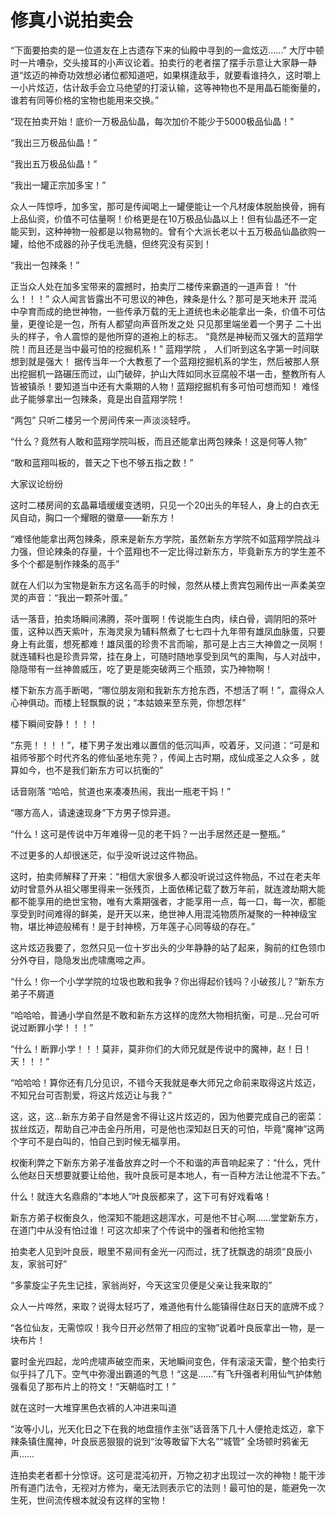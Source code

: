 # 修真小说拍卖会


“下面要拍卖的是一位道友在上古遗存下来的仙殿中寻到的一盒炫迈……” 大厅中顿时一片嘈杂，交头接耳的小声议论着。拍卖行的老者摆了摆手示意让大家静一静道“炫迈的神奇功效想必诸位都知道吧，如果棋逢敌手，就要看谁持久，这时嚼上一小片炫迈，估计敌手会立马绝望的打滚认输，这等神物也不是用晶石能衡量的，谁若有同等价格的宝物也能用来交换。”

“现在拍卖开始！底价一万极品仙晶，每次加价不能少于5000极品仙晶！”

“我出三万极品仙晶！”

“我出五万极品仙晶！”

“我出一罐正宗加多宝！”

众人一阵惊呼，加多宝，那可是传闻喝上一罐便能让一个凡材废体脱胎换骨，拥有上品仙资，价值不可估量啊！价格更是在10万极品仙晶以上！但有仙晶还不一定能买到，这种神物一般都是以物易物的。曾有个大派长老以十五万极品仙晶欲购一罐，给他不成器的孙子伐毛洗髓，但终究没有买到！

“我出一包辣条！”

正当众人处在加多宝带来的震撼时，拍卖厅二楼传来霸道的一道声音！
“什么！！！”
众人闻言皆露出不可思议的神色，辣条是什么？那可是天地未开 混沌中孕育而成的绝世神物，一些传承万载的无上道统也未必能拿出一条，价值不可估量，更徨论是一包，所有人都望向声音所发之处 只见那里端坐着一个男子 二十出头的样子，令人震惊的是他所穿的道袍上的标志。
“竟然是神秘而又强大的蓝翔学院！而且还是当中最可怕的挖掘机系！”
蓝翔学院 ， 人们听到这名字第一时间联想到就是强大！ 据传当年一个大教惹了一个蓝翔挖掘机系的学生，然后被那人祭出挖掘机一路碾压而过，山门破碎，护山大阵如同水豆腐般不堪一击，整教所有人皆被镇杀！要知道当中还有大乘期的人物！蓝翔挖掘机有多可怕可想而知！ 难怪此子能够拿出一包辣条，竟是出自蓝翔学院！

“两包” 只听二楼另一个房间传来一声淡淡轻呼。

“什么？竟然有人敢和蓝翔学院叫板，而且还能拿出两包辣条！这是何等人物”

“敢和蓝翔叫板的，普天之下也不够五指之数！”

大家议论纷纷

这时二楼房间的玄晶幕墙缓缓变透明，只见一个20出头的年轻人，身上的白衣无风自动，胸口一个耀眼的徽章——新东方！

“难怪他能拿出两包辣条，原来是新东方学院，虽然新东方学院不如蓝翔学院战斗力强，但论辣条的存量，十个蓝翔也不一定比得过新东方，毕竟新东方的学生差不多个个都是制作辣条的高手”

就在人们以为宝物是新东方这名高手的时候，忽然从楼上贵宾包厢传出一声柔美空灵的声音：“我出一颗茶叶蛋。”

话一落音，拍卖场瞬间沸腾，茶叶蛋啊！传说能生白肉，续白骨，调阴阳的茶叶蛋，这种以西天紫叶，东海灵泉为辅料熬煮了七七四十九年带有雄凤血脉蛋，只要身上有此蛋，想死都难！雄凤蛋的珍贵不言而喻，那可是上古三大神兽之一凤啊！就连辅料也是珍贵异常，挂在身上，可随时随地享受到凤气的熏陶，与人对战中，隐隐带有一丝神兽威压，吃了更是能突破两三个瓶颈，实乃神物啊！

楼下新东方高手断喝，“哪位朋友刚和我新东方抢东西，不想活了啊！”，震得众人心神俱动。而楼上轻飘飘的说；“本姑娘来至东莞，你想怎样”

楼下瞬间安静！！！！

“东莞！！！！”，楼下男子发出难以置信的低沉叫声，咬着牙，又问道：“可是和祖师爷那个时代齐名的修仙圣地东莞？，传闻上古时期，成仙成圣之人众多 ，就算如今，也不是我们新东方可以抗衡的”

话音刚落
“哈哈，贫道也来凑凑热闹，我出一瓶老干妈！”

“哪方高人，请速速现身”下方男子惊异道。

“什么！这可是传说中万年难得一见的老干妈？一出手居然还是一整瓶。”

不过更多的人却很迷茫，似乎没听说过这件物品。

这时，拍卖师解释了开来：“相信大家很多人都没听说过这件物品，不过在老夫年幼时曾意外从祖父哪里得来一张残页，上面依稀记载了数万年前，就连渡劫期大能都不能享用的绝世宝物，唯有大乘期强者，才能享用一点，每一口，每一次，都能享受到时间难得的鲜美，是开天以来，绝世神人用混沌物质所凝聚的一种神级宝物，堪比神迹般稀有！是于封神榜，万年莲子心同等级的存在。”

这片炫迈我要了，忽然只见一位十岁出头的少年静静的站了起来，胸前的红色领巾分外夺目，隐隐发出虎啸鹰啼之声。

“什么！你一个小学学院的垃圾也敢和我争？你出得起价钱吗？小破孩儿？”新东方弟子不屑道

“哈哈哈，普通小学自然是不敢和新东方这样的庞然大物相抗衡，可是...兄台可听说过断罪小学！！！”

“什么！断罪小学！！！莫非，莫非你们的大师兄就是传说中的魔神，赵！日！天！！！”

“哈哈哈！算你还有几分见识，不错今天我就是奉大师兄之命前来取得这片炫迈，不知兄台可否割爱，将这片炫迈让与我？”

这，这，这...新东方弟子自然是舍不得让这片炫迈的，因为他要完成自己的密菜：拔丝炫迈，帮助自己冲击金丹所用，可是他也深知赵日天的可怕，毕竟“魔神”这两个字可不是白叫的，怕自己到时候无福享用。

权衡利弊之下新东方弟子准备放弃之时一个不和谐的声音响起来了：“什么，凭什么他赵日天想要就要让给他，我叶良辰可是本地人，有一百种方法让他混不下去。”

什么！就连大名鼎鼎的“本地人”叶良辰都来了，这下可有好戏看咯！

新东方弟子权衡良久，他深知不能趟这趟浑水，可是他不甘心啊……堂堂新东方，在道门中从没有怕过谁！可这次却来了个传说中的强者和他抢宝物

拍卖老人见到叶良辰，眼里不易间有金光一闪而过，抚了抚飘逸的胡须“良辰小友，家翁可好”

“多蒙旋尘子先生记挂，家翁尚好，今天这宝贝便是父亲让我来取的”

众人一片哗然，来取？说得太轻巧了，难道他有什么能镇得住赵日天的底牌不成？

“各位仙友，无需惊叹！我今日开必然带了相应的宝物”说着叶良辰拿出一物，是一块布片！

霎时金光四起，龙吟虎啸声破空而来，天地瞬间变色，伴有滚滚天雷，整个拍卖行似乎抖了几下。空气中弥漫出霸道的气息！“这是……”有飞升强者利用仙气护体勉强看见了那布片上的符文！“天朝临时工！”

就在这时一大堆穿黑色衣裤的人冲进来叫道

“汝等小儿，光天化日之下在我的地盘擅作主张”话音落下几十人便抢走炫迈，拿下辣条镇住魔神，叶良辰恶狠狠的说到“汝等敢留下大名”“城管” 全场顿时鸦雀无声……

连拍卖老者都十分惊讶。这可是混沌初开，万物之初才出现过一次的神物！能干涉所有道门法令，无视对方修为，毫无法则表示它的法则！最可怕的是，能避免一次生死，世间流传根本就没有这样的宝物！
